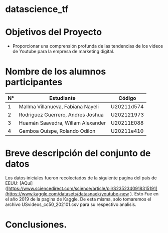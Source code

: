 # datascience_tf
# Objetivos del Proyecto
- Proporcionar una comprensión profunda de las tendencias de los videos de Youtube para la empresa de marketing digital.
# Nombre de los alumnos participantes
| N° | Estudiante                            | Código      |
|--- | ------------------------------------ | ----------- |
| 1  | Mallma Villanueva, Fabiana Nayeli    | U20211d574  |
| 2  | Rodriguez Guerrero, Andres Joshua    | U202121973  |
| 3  | Huamán Saavedra, Willam Alexander    | U20211E088  |
| 4  | Gamboa Quispe, Rolando Odilon        | U20211e410  |
# Breve descripción del conjunto de datos 
Los datos iniciales fueron recolectados de la siguiente pagina del país de EEUU: [AQuí]([https://www.sciencedirect.com/science/article/pii/S2352340918315191](https://www.kaggle.com/datasets/datasnaek/youtube-new ). Esto Fue en el año 2019 de la pagina de Kaggle. De esta misma, solo tomaremos el archivo USvideos_cc50_202101.csv para su respectivo analisis. 
# Conclusiones.

